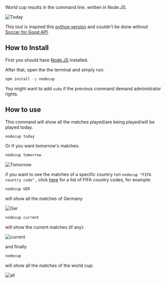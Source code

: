 World cup results in the command line. written in Node.JS.

![Today](http://i.imgur.com/MABYicL.png)

This tool is inspired this [python version](https://github.com/fatiherikli/worldcup) and couldn't be done without [Soccer for Good API](http://worldcup.sfg.io).

## How to Install

First you should have [Node.JS](http://nodejs.org/) installed.

After that, open the the terminal and simply run:
```sh
npm install -g nodecup
```
You might want to add ```sudo``` if the previous command demand administrator rights.

## How to use
This command will show all the matches played/are being played/will be played today.
```sh
nodecup today
```
Or if you want tomorrow's matches:
```sh
nodecup tomorrow
```
![Tomorrow](http://i.imgur.com/7rVWvL8.png)

if you want to see the matches of a specific country run
``` nodecup "FIFA country code" ``` , click [here](http://en.wikipedia.org/wiki/List_of_FIFA_country_codes) for a list of FIFA country codes, for example:
```sh
nodecup GER
```
will show all the matches of Germany

![Ger](http://i.imgur.com/VCFhi65.png)

```sh
nodecup current
```
will show the current matches (if any):

![current](http://i.imgur.com/3lj9cts.png)

and finally 
```sh
nodecup
```
will show all the matches of the world cup:

![all](http://i.imgur.com/p8El6Kc.png)
